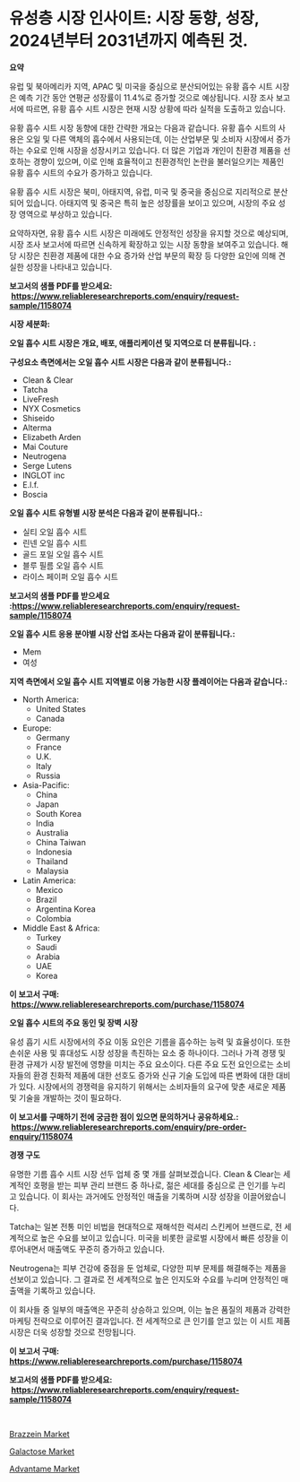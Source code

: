 <p><h1>유성층 시장 인사이트: 시장 동향, 성장, 2024년부터 2031년까지 예측된 것.</h1></p><p><strong>요약</strong></p>
<p><p>유럽 및 북아메리카 지역, APAC 및 미국을 중심으로 분산되어있는 유황 흡수 시트 시장은 예측 기간 동안 연평균 성장률이 11.4%로 증가할 것으로 예상됩니다. 시장 조사 보고서에 따르면, 유황 흡수 시트 시장은 현재 시장 상황에 따라 실적을 도출하고 있습니다.</p><p>유황 흡수 시트 시장 동향에 대한 간략한 개요는 다음과 같습니다. 유황 흡수 시트의 사용은 오일 및 다른 액체의 흡수에서 사용되는데, 이는 산업부문 및 소비자 시장에서 증가하는 수요로 인해 시장을 성장시키고 있습니다. 더 많은 기업과 개인이 친환경 제품을 선호하는 경향이 있으며, 이로 인해 효율적이고 친환경적인 논란을 불러일으키는 제품인 유황 흡수 시트의 수요가 증가하고 있습니다.</p><p>유황 흡수 시트 시장은 북미, 아태지역, 유럽, 미국 및 중국을 중심으로 지리적으로 분산되어 있습니다. 아태지역 및 중국은 특히 높은 성장률을 보이고 있으며, 시장의 주요 성장 영역으로 부상하고 있습니다.</p><p>요약하자면, 유황 흡수 시트 시장은 미래에도 안정적인 성장을 유지할 것으로 예상되며, 시장 조사 보고서에 따르면 신속하게 확장하고 있는 시장 동향을 보여주고 있습니다. 해당 시장은 친환경 제품에 대한 수요 증가와 산업 부문의 확장 등 다양한 요인에 의해 견실한 성장을 나타내고 있습니다.</p></p>
<p><strong>보고서의 샘플 PDF를 받으세요: &nbsp;<a href="https://www.reliableresearchreports.com/enquiry/request-sample/1158074">https://www.reliableresearchreports.com/enquiry/request-sample/1158074</a></strong></p>
<p><strong>시장 세분화:</strong></p>
<p><strong> 오일 흡수 시트 시장은 개요, 배포, 애플리케이션 및 지역으로 더 분류됩니다. :</strong></p>
<p><strong>구성요소 측면에서는 오일 흡수 시트 시장은 다음과 같이 분류됩니다.:</strong></p>
<p><ul><li>Clean & Clear</li><li>Tatcha</li><li>LiveFresh</li><li>NYX Cosmetics</li><li>Shiseido</li><li>Alterma</li><li>Elizabeth Arden</li><li>Mai Couture</li><li>Neutrogena</li><li>Serge Lutens</li><li>INGLOT inc</li><li>E.l.f.</li><li>Boscia</li></ul></p>
<p><strong> 오일 흡수 시트 유형별 시장 분석은 다음과 같이 분류됩니다.:</strong></p>
<p><ul><li>실티 오일 흡수 시트</li><li>린넨 오일 흡수 시트</li><li>골드 포일 오일 흡수 시트</li><li>블루 필름 오일 흡수 시트</li><li>라이스 페이퍼 오일 흡수 시트</li></ul></p>
<p><strong>보고서의 샘플 PDF를 받으세요 :<a href="https://www.reliableresearchreports.com/enquiry/request-sample/1158074">https://www.reliableresearchreports.com/enquiry/request-sample/1158074</a></strong></p>
<p><strong> 오일 흡수 시트 응용 분야별 시장 산업 조사는 다음과 같이 분류됩니다.:</strong></p>
<p><ul><li>Mem</li><li>여성</li></ul></p>
<p><strong>지역 측면에서 오일 흡수 시트 지역별로 이용 가능한 시장 플레이어는 다음과 같습니다.:</strong></p>
<p><ul>
    <li>
        North America:
        <ul>
            <li>United States</li>
            <li>Canada</li>
        </ul>
    </li>
    <li>
        Europe:
        <ul>
            <li>Germany</li>
            <li>France</li>
            <li>U.K.</li>
            <li>Italy</li>
            <li>Russia</li>
        </ul>
    </li>
    <li>
        Asia-Pacific:
        <ul>
            <li>China</li>
            <li>Japan</li>
            <li>South Korea</li>
            <li>India</li>
            <li>Australia</li>
            <li>China Taiwan</li>
            <li>Indonesia</li>
            <li>Thailand</li>
            <li>Malaysia</li>
        </ul>
    </li>
    <li>
        Latin America:
        <ul>
            <li>Mexico</li>
            <li>Brazil</li>
            <li>Argentina Korea</li>
            <li>Colombia</li>
        </ul>
    </li>
    <li>
        Middle East & Africa:
        <ul>
            <li>Turkey</li>
            <li>Saudi</li>
            <li>Arabia</li>
            <li>UAE</li>
            <li>Korea</li>
        </ul>
    </li>
    </ul></p>
<p><strong>이 보고서 구매: &nbsp;<a href="https://www.reliableresearchreports.com/purchase/1158074">https://www.reliableresearchreports.com/purchase/1158074</a></strong></p>
<p><strong>오일 흡수 시트의 주요 동인 및 장벽 시장</strong></p>
<p><p>유성 흡기 시트 시장에서의 주요 이동 요인은 기름을 흡수하는 능력 및 효율성이다. 또한 손쉬운 사용 및 휴대성도 시장 성장을 촉진하는 요소 중 하나이다. 그러나 가격 경쟁 및 환경 규제가 시장 발전에 영향을 미치는 주요 요소이다. 다른 주요 도전 요인으로는 소비자들의 환경 친화적 제품에 대한 선호도 증가와 신규 기술 도입에 따른 변화에 대한 대비가 있다. 시장에서의 경쟁력을 유지하기 위해서는 소비자들의 요구에 맞춘 새로운 제품 및 기술을 개발하는 것이 필요하다.</p></p>
<p><strong>이 보고서를 구매하기 전에 궁금한 점이 있으면 문의하거나 공유하세요.: &nbsp;<a href="https://www.reliableresearchreports.com/enquiry/pre-order-enquiry/1158074">https://www.reliableresearchreports.com/enquiry/pre-order-enquiry/1158074</a></strong></p>
<p><strong>경쟁 구도</strong></p>
<p><p>유명한 기름 흡수 시트 시장 선두 업체 중 몇 개를 살펴보겠습니다. Clean & Clear는 세계적인 호평을 받는 피부 관리 브랜드 중 하나로, 젊은 세대를 중심으로 큰 인기를 누리고 있습니다. 이 회사는 과거에도 안정적인 매출을 기록하며 시장 성장을 이끌어왔습니다.</p><p>Tatcha는 일본 전통 미인 비법을 현대적으로 재해석한 럭셔리 스킨케어 브랜드로, 전 세계적으로 높은 수요를 보이고 있습니다. 미국을 비롯한 글로벌 시장에서 빠른 성장을 이루어내면서 매출액도 꾸준히 증가하고 있습니다.</p><p>Neutrogena는 피부 건강에 중점을 둔 업체로, 다양한 피부 문제를 해결해주는 제품을 선보이고 있습니다. 그 결과로 전 세계적으로 높은 인지도와 수요를 누리며 안정적인 매출액을 기록하고 있습니다.</p><p>이 회사들 중 일부의 매출액은 꾸준히 상승하고 있으며, 이는 높은 품질의 제품과 강력한 마케팅 전략으로 이루어진 결과입니다. 전 세계적으로 큰 인기를 얻고 있는 이 시트 제품 시장은 더욱 성장할 것으로 전망됩니다.</p></p>
<p><strong>이 보고서 구매: &nbsp; <a href="https://www.reliableresearchreports.com/purchase/1158074">https://www.reliableresearchreports.com/purchase/1158074</a></strong></p>
<p><strong>보고서의 샘플 PDF를 받으세요: &nbsp;<a href="https://www.reliableresearchreports.com/enquiry/request-sample/1158074">https://www.reliableresearchreports.com/enquiry/request-sample/1158074</a></strong><strong></strong></p>
<p>&nbsp;</p>
<p><p><a href="https://github.com/mahnoor2003/Market-Research-Report-List-3/blob/main/brazzein-market.md">Brazzein Market</a></p><p><a href="https://github.com/juancolorado15/Market-Research-Report-List-1/blob/main/galactose-market.md">Galactose Market</a></p><p><a href="https://github.com/BryceTownsendr/Market-Research-Report-List-3/blob/main/advantame-market.md">Advantame Market</a></p></p>